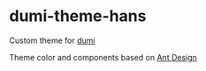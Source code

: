 <!--
 * @Date: 2020-09-30 16:39:40
 * @LastEditors: Hans
 * @description: 
 * @LastEditTime: 2020-09-30 16:43:04
 * @FilePath: /dumi-theme-hans/README.md
-->
# dumi-theme-hans

Custom theme for [dumi](https://d.umijs.org/zh-CN)

Theme color and components based on [Ant Design](https://ant.design/index-cn)
